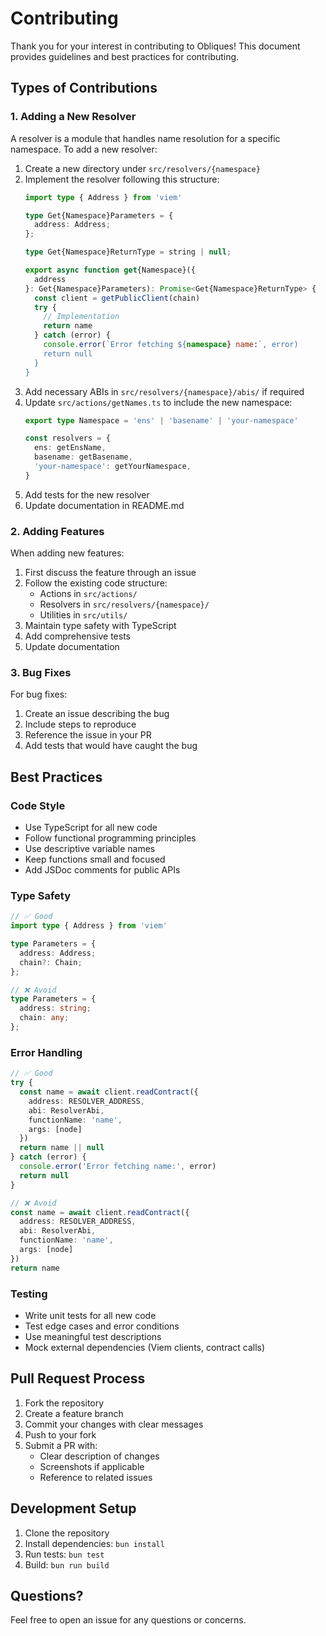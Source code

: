 # Contributing

Thank you for your interest in contributing to Obliques! This document provides guidelines and best practices for contributing.

## Types of Contributions

### 1. Adding a New Resolver

A resolver is a module that handles name resolution for a specific namespace. To add a new resolver:

1. Create a new directory under `src/resolvers/{namespace}`
2. Implement the resolver following this structure:
   ```typescript
   import type { Address } from 'viem'

   type Get{Namespace}Parameters = {
     address: Address;
   };

   type Get{Namespace}ReturnType = string | null;

   export async function get{Namespace}({
     address
   }: Get{Namespace}Parameters): Promise<Get{Namespace}ReturnType> {
     const client = getPublicClient(chain)
     try {
       // Implementation
       return name
     } catch (error) {
       console.error(`Error fetching ${namespace} name:`, error)
       return null
     }
   }
   ```
3. Add necessary ABIs in `src/resolvers/{namespace}/abis/` if required
4. Update `src/actions/getNames.ts` to include the new namespace:
   ```typescript
   export type Namespace = 'ens' | 'basename' | 'your-namespace'

   const resolvers = {
     ens: getEnsName,
     basename: getBasename,
     'your-namespace': getYourNamespace,
   }
   ```
5. Add tests for the new resolver
6. Update documentation in README.md

### 2. Adding Features

When adding new features:

1. First discuss the feature through an issue
2. Follow the existing code structure:
   - Actions in `src/actions/`
   - Resolvers in `src/resolvers/{namespace}/`
   - Utilities in `src/utils/`
3. Maintain type safety with TypeScript
4. Add comprehensive tests
5. Update documentation

### 3. Bug Fixes

For bug fixes:

1. Create an issue describing the bug
2. Include steps to reproduce
3. Reference the issue in your PR
4. Add tests that would have caught the bug

## Best Practices

### Code Style

- Use TypeScript for all new code
- Follow functional programming principles
- Use descriptive variable names
- Keep functions small and focused
- Add JSDoc comments for public APIs

### Type Safety

```typescript
// ✅ Good
import type { Address } from 'viem'

type Parameters = {
  address: Address;
  chain?: Chain;
};

// ❌ Avoid
type Parameters = {
  address: string;
  chain: any;
};
```

### Error Handling

```typescript
// ✅ Good
try {
  const name = await client.readContract({
    address: RESOLVER_ADDRESS,
    abi: ResolverAbi,
    functionName: 'name',
    args: [node]
  })
  return name || null
} catch (error) {
  console.error('Error fetching name:', error)
  return null
}

// ❌ Avoid
const name = await client.readContract({
  address: RESOLVER_ADDRESS,
  abi: ResolverAbi,
  functionName: 'name',
  args: [node]
})
return name
```

### Testing

- Write unit tests for all new code
- Test edge cases and error conditions
- Use meaningful test descriptions
- Mock external dependencies (Viem clients, contract calls)

## Pull Request Process

1. Fork the repository
2. Create a feature branch
3. Commit your changes with clear messages
4. Push to your fork
5. Submit a PR with:
   - Clear description of changes
   - Screenshots if applicable
   - Reference to related issues

## Development Setup

1. Clone the repository
2. Install dependencies: `bun install`
3. Run tests: `bun test`
4. Build: `bun run build`

## Questions?

Feel free to open an issue for any questions or concerns.

